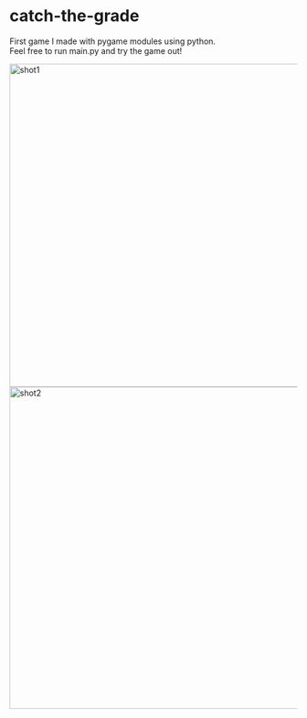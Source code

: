 # catch-the-grade
First game I made with pygame modules using python.  
Feel free to run main.py and try the game out!

<img width="566" alt="shot1" src="https://user-images.githubusercontent.com/52080458/64069496-33b08a80-cc18-11e9-9b3d-e6a3f2a7a71e.png">
<img width="564" alt="shot2" src="https://user-images.githubusercontent.com/52080458/64069497-36ab7b00-cc18-11e9-900d-433d225b77d7.png">
